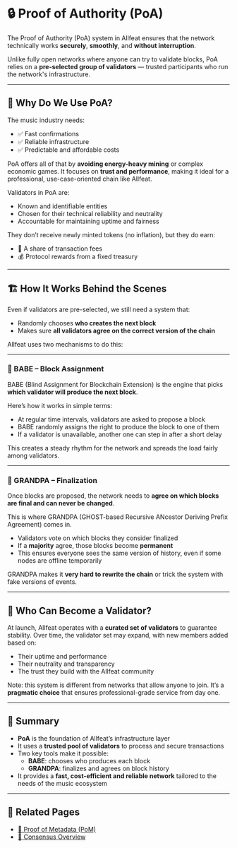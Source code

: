 # 🔒 Proof of Authority (PoA)

The Proof of Authority (PoA) system in Allfeat ensures that the network technically works **securely**, **smoothly**, and **without interruption**.

Unlike fully open networks where anyone can try to validate blocks, PoA relies on a **pre-selected group of validators** — trusted participants who run the network's infrastructure.

---

## 🧠 Why Do We Use PoA?

The music industry needs:

- ✅ Fast confirmations
- ✅ Reliable infrastructure
- ✅ Predictable and affordable costs

PoA offers all of that by **avoiding energy-heavy mining** or complex economic games. It focuses on **trust and performance**, making it ideal for a professional, use-case-oriented chain like Allfeat.

Validators in PoA are:

- Known and identifiable entities
- Chosen for their technical reliability and neutrality
- Accountable for maintaining uptime and fairness

They don’t receive newly minted tokens (no inflation), but they do earn:

- 🔁 A share of transaction fees
- 💰 Protocol rewards from a fixed treasury

---

## 🏗️ How It Works Behind the Scenes

Even if validators are pre-selected, we still need a system that:

- Randomly chooses **who creates the next block**
- Makes sure **all validators agree on the correct version of the chain**

Allfeat uses two mechanisms to do this:

---

### 🎯 BABE – Block Assignment

BABE (Blind Assignment for Blockchain Extension) is the engine that picks **which validator will produce the next block**.

Here’s how it works in simple terms:

- At regular time intervals, validators are asked to propose a block
- BABE randomly assigns the right to produce the block to one of them
- If a validator is unavailable, another one can step in after a short delay

This creates a steady rhythm for the network and spreads the load fairly among validators.

---

### 🧓 GRANDPA – Finalization

Once blocks are proposed, the network needs to **agree on which blocks are final and can never be changed**.

This is where GRANDPA (GHOST-based Recursive ANcestor Deriving Prefix Agreement) comes in.

- Validators vote on which blocks they consider finalized
- If a **majority** agree, those blocks become **permanent**
- This ensures everyone sees the same version of history, even if some nodes are offline temporarily

GRANDPA makes it **very hard to rewrite the chain** or trick the system with fake versions of events.

---

## 👥 Who Can Become a Validator?

At launch, Allfeat operates with a **curated set of validators** to guarantee stability. Over time, the validator set may expand, with new members added based on:

- Their uptime and performance
- Their neutrality and transparency
- The trust they build with the Allfeat community

Note: this system is different from networks that allow anyone to join. It’s a **pragmatic choice** that ensures professional-grade service from day one.

---

## 📌 Summary

- **PoA** is the foundation of Allfeat’s infrastructure layer
- It uses a **trusted pool of validators** to process and secure transactions
- Two key tools make it possible:
    - **BABE**: chooses who produces each block
    - **GRANDPA**: finalizes and agrees on block history
- It provides a **fast, cost-efficient and reliable network** tailored to the needs of the music ecosystem

---

## 🔗 Related Pages

- [🧩 Proof of Metadata (PoM)](./pom.md)
- [🧠 Consensus Overview](./overview.md)
